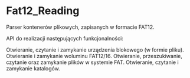 # Fat12_Reading
Parser kontenerów plikowych, zapisanych w formacie FAT12.

API do realizacji następujących funkcjonalności:

Otwieranie, czytanie i zamykanie urządzenia blokowego (w formie pliku).
Otwieranie i zamykanie woluminu FAT12/16.
Otwieranie, przeszukiwanie, czytanie oraz zamykanie plików w systemie FAT.
Otwieranie, czytanie i zamykanie katalogów.
